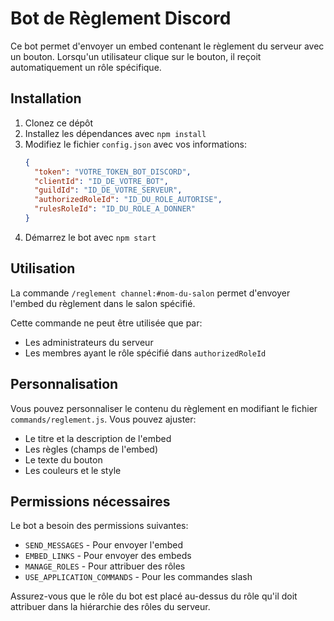 # Bot de Règlement Discord

Ce bot permet d'envoyer un embed contenant le règlement du serveur avec un bouton. Lorsqu'un utilisateur clique sur le bouton, il reçoit automatiquement un rôle spécifique.

## Installation

1. Clonez ce dépôt
2. Installez les dépendances avec `npm install`
3. Modifiez le fichier `config.json` avec vos informations:
   ```json
   {
     "token": "VOTRE_TOKEN_BOT_DISCORD",
     "clientId": "ID_DE_VOTRE_BOT",
     "guildId": "ID_DE_VOTRE_SERVEUR",
     "authorizedRoleId": "ID_DU_ROLE_AUTORISE",
     "rulesRoleId": "ID_DU_ROLE_A_DONNER"
   }
   ```
4. Démarrez le bot avec `npm start`

## Utilisation

La commande `/reglement channel:#nom-du-salon` permet d'envoyer l'embed du règlement dans le salon spécifié.

Cette commande ne peut être utilisée que par:
- Les administrateurs du serveur
- Les membres ayant le rôle spécifié dans `authorizedRoleId`

## Personnalisation

Vous pouvez personnaliser le contenu du règlement en modifiant le fichier `commands/reglement.js`. Vous pouvez ajuster:
- Le titre et la description de l'embed
- Les règles (champs de l'embed)
- Le texte du bouton
- Les couleurs et le style

## Permissions nécessaires

Le bot a besoin des permissions suivantes:
- `SEND_MESSAGES` - Pour envoyer l'embed
- `EMBED_LINKS` - Pour envoyer des embeds
- `MANAGE_ROLES` - Pour attribuer des rôles
- `USE_APPLICATION_COMMANDS` - Pour les commandes slash

Assurez-vous que le rôle du bot est placé au-dessus du rôle qu'il doit attribuer dans la hiérarchie des rôles du serveur. 
